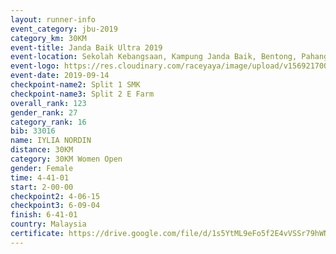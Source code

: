 ```yaml
---
layout: runner-info 
event_category: jbu-2019 
category_km: 30KM 
event-title: Janda Baik Ultra 2019  
event-location: Sekolah Kebangsaan, Kampung Janda Baik, Bentong, Pahang, Malaysia 
event-logo: https://res.cloudinary.com/raceyaya/image/upload/v1569217009/logo/janda-baik_vch1pc.jpg 
event-date: 2019-09-14 
checkpoint-name2: Split 1 SMK 
checkpoint-name3: Split 2 E Farm 
overall_rank: 123
gender_rank: 27
category_rank: 16
bib: 33016
name: IYLIA NORDIN
distance: 30KM
category: 30KM Women Open
gender: Female
time: 4-41-01
start: 2-00-00
checkpoint2: 4-06-15
checkpoint3: 6-09-04
finish: 6-41-01
country: Malaysia
certificate: https://drive.google.com/file/d/1s5YtML9eFo5f2E4vVSSr79hWNXXaOzWm/view?usp=sharing
---
```

